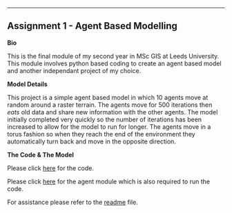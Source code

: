 
---
**Assignment 1 - Agent Based Modelling**
---

**Bio**

  This is the final module of my second year in MSc GIS at Leeds University.
  This module involves python based coding to create an agent based model and another independant project of my choice. 

**Model Details**

  This project is a simple agent based model in which 10 agents move at random around a raster terrain. 
  The agents move for 500 iterations then *eats* old data and share new information with the other agents.
  The model initially completed very quickly so the number of iterations has been increased to allow for the model to run for longer.
  The agents move in a torus fashion so when they reach the end of the environment they automatically turn back and move in the opposite    direction. 

**The Code & The Model**

  Please click [here](http://github.com/Daisymay55/Daisymay55.github.io/blob/master/ABM%20Unit%207.py) for the code.
  
  Please click [here](https://github.com/Daisymay55/Daisymay55.github.io/blob/master/agentframework.py) for the agent module which is also required to run the code.
  
  For assistance please refer to the [readme](https://daisymay55.github.io/index.html) file.

